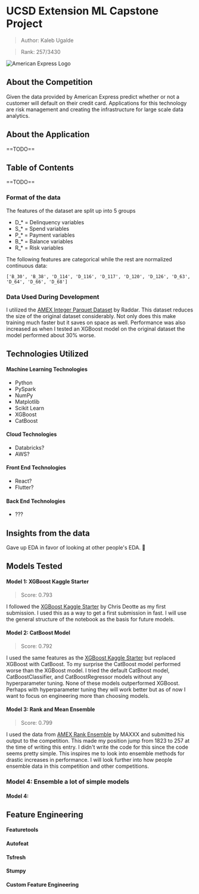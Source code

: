 # UCSD Extension ML Capstone Project
> Author: Kaleb Ugalde

> Rank: 257/3430

![American Express Logo](https://upload.wikimedia.org/wikipedia/commons/thumb/f/fa/American_Express_logo_(2018).svg/1200px-American_Express_logo_(2018).svg.png "American Express - Default Prediction")

## About the Competition
Given the data provided by American Express predict whether or not a customer will default on their credit card. Applications for this technology are risk management and creating the infrastructure for large scale data analytics.

## About the Application
==TODO==

## Table of Contents
==TODO==

### Format of the data
The features of the dataset are split up into 5 groups
- D_* = Delinquency variables
- S_* = Spend variables
- P_* = Payment variables
- B_* = Balance variables
- R_* = Risk variables

The following features are categorical while the rest are normalized continuous data:

` ['B_30', 'B_38', 'D_114', 'D_116', 'D_117', 'D_120', 'D_126', 'D_63', 'D_64', 'D_66', 'D_68'] `

### Data Used During Development
I utilized the [AMEX Integer Parquet Dataset](https://www.kaggle.com/datasets/raddar/amex-data-integer-dtypes-parquet-format) by Raddar. This dataset reduces the size of the original dataset considerably. Not only does this make training much faster but it saves on space as well. Performance was also increased as when I tested an XGBoost model on the original dataset the model performed about 30% worse.
## Technologies Utilized
#### Machine Learning Technologies
- Python
- PySpark
- NumPy
- Matplotlib
- Scikit Learn
- XGBoost
- CatBoost

#### Cloud Technologies
- Databricks?
- AWS?

#### Front End Technologies
- React?
- Flutter?

#### Back End Technologies
- ???

## Insights from the data
Gave up EDA in favor of looking at other people's EDA. 🙂

## Models Tested
#### Model 1: XGBoost Kaggle Starter
> Score: 0.793

I followed the [XGBoost Kaggle Starter](https://www.kaggle.com/code/cdeotte/xgboost-starter-0-793) by Chris Deotte as my first submission. I used this as a way to get a first submission in fast. I will use the general structure of the notebook as the basis for future models.

#### Model 2: CatBoost Model
> Score: 0.792

I used the same features as the [XGBoost Kaggle Starter](https://www.kaggle.com/code/cdeotte/xgboost-starter-0-793) but replaced XGBoost with CatBoost. To my surprise the CatBoost model performed worse than the XGBoost model. I tried the default CatBoost model, CatBoostClassifier, and CatBoostRegressor models without any hyperparameter tuning. None of these models outperformed XGBoost. Perhaps with hyperparameter tuning they will work better but as of now I want to focus on engineering more than choosing models. 

#### Model 3: Rank and Mean Ensemble
> Score: 0.799

I used the data from [AMEX Rank Ensemble](https://www.kaggle.com/code/finlay/amex-rank-ensemble) by MAXXX and submitted his output to the competition. This made my position jump from 1823 to 257 at the time of writing this entry. I didn't write the code for this since the code seems pretty simple. This inspires me to look into ensemble methods for drastic increases in performance. I will look further into how people ensemble data in this competition and other competitions.

### Model 4: Ensemble a lot of simple models


#### Model 4: 

## Feature Engineering

#### Featuretools

#### Autofeat

#### Tsfresh

#### Stumpy

#### Custom Feature Engineering